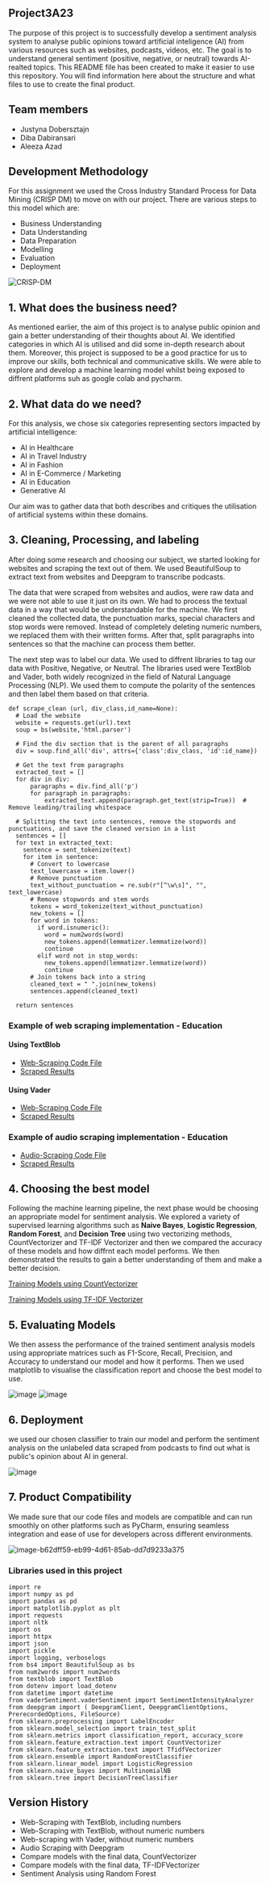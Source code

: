 ## Project3A23

The purpose of this project is to successfully develop a sentiment analysis system to analyse public opinions toward artificial inteligence (AI) from various resources such as websites, podcasts, videos, etc. The goal is to understand general sentiment (positive, negative, or neutral) towards AI-realted topics. This README file has been created to make it easier to use this repository. You will find information here about the structure and what files to use to create the final product.

## Team members

* Justyna Dobersztajn
* Diba Dabiransari
* Aleeza Azad

## Development Methodology
For this assignment we used the Cross Industry Standard Process for Data Mining (CRISP DM) to move on with our project. There are various steps to this model which are:
* Business Understanding
* Data Understanding
* Data Preparation                                                                                                     
* Modelling
* Evaluation
* Deployment

![CRISP-DM](https://github.com/dibadabir/Project3A23/assets/152966994/3ceeae0c-6898-4fb1-892b-ce43fb3af03b)

## 1. What does the business need?
As mentioned earlier, the aim of this project is to analyse public opinion and gain a better understanding of their thoughts about AI. We identified categories in which AI is utilised and did some in-depth research about them.
Moreover, this project is supposed to be a good practice for us to improve our skills, both technical and communicative skills. We were able to explore and develop a machine learning model whilst being exposed to diffrent platforms suh as google colab and pycharm.

## 2. What data do we need?
For this analysis, we chose six categories representing sectors impacted by artificial intelligence:
* AI in Healthcare
* AI in Travel Industry
* AI in Fashion
* AI in E-Commerce / Marketing
* AI in Education
* Generative AI
  
Our aim was to gather data that both describes and critiques the utilisation of artificial systems within these domains.

## 3. Cleaning, Processing, and labeling
After doing some research and choosing our subject, we started looking for websites and scraping the text out of them. We used BeautifulSoup to extract text from websites and Deepgram to transcribe podcasts.

The data that were scraped from websites and audios, were raw data and we were not able to use it just on its own. We had to process the textual data in a way that would be understandable for the machine. We first cleaned the collected data, the punctuation marks, special characters and stop words were removed. Instead of completely deleting numeric numbers, we replaced them with their written forms. After that, split paragraphs into sentences so that the machine can process them better.

The next step was to label our data. We used to diffrent libraries to tag our data with Positive, Negative, or Neutral. The libraries used were TextBlob and Vader, both widely recognized in the field of Natural Language Processing (NLP). We used them to compute the polarity of the sentences and then label them based on that criteria.

```
def scrape_clean (url, div_class,id_name=None):
  # Load the website
  website = requests.get(url).text
  soup = bs(website,'html.parser')

  # Find the div section that is the parent of all paragraphs
  div = soup.find_all('div', attrs={'class':div_class, 'id':id_name})

  # Get the text from paragraphs
  extracted_text = []
  for div in div:
      paragraphs = div.find_all('p')
      for paragraph in paragraphs:
          extracted_text.append(paragraph.get_text(strip=True))  # Remove leading/trailing whitespace

  # Splitting the text into sentences, remove the stopwords and punctuations, and save the cleaned version in a list
  sentences = []
  for text in extracted_text:
    sentence = sent_tokenize(text)
    for item in sentence:
      # Convert to lowercase
      text_lowercase = item.lower()
      # Remove punctuation
      text_without_punctuation = re.sub(r"[^\w\s]", "", text_lowercase)
      # Remove stopwords and stem words
      tokens = word_tokenize(text_without_punctuation)
      new_tokens = []
      for word in tokens:
        if word.isnumeric():
          word = num2words(word)
          new_tokens.append(lemmatizer.lemmatize(word))
          continue
        elif word not in stop_words:
          new_tokens.append(lemmatizer.lemmatize(word))
          continue
      # Join tokens back into a string
      cleaned_text = " ".join(new_tokens)
      sentences.append(cleaned_text)

  return sentences
```

### Example of **web scraping** implementation - Education

#### Using TextBlob
* [Web-Scraping Code File](https://github.com/dibadabir/Project3A23/blob/main/Web%20Scraping/Education/Education_webscrape_code%20file%20without%20numbers%20in%20the%20dataset.ipynb)
* [Scraped Results](https://github.com/dibadabir/Project3A23/blob/main/Web%20Scraping/Education/education%20dataset%20(no%20numbers).csv)

#### Using Vader
* [Web-Scraping Code File](https://github.com/dibadabir/Project3A23/blob/main/Web%20Scraping/Education/Education_webscrape_(without_numbers)_Vader_ver_.ipynb)
* [Scraped Results](https://github.com/dibadabir/Project3A23/blob/main/Web%20Scraping/Education/Education%20dataset%20(no%20numbers)%20-%20Vader%20ver.csv)

### Example of **audio scraping** implementation - Education
* [Audio-Scraping Code File](https://github.com/dibadabir/Project3A23/blob/main/Speech%20to%20Text/Education/Audio_Scraping_Using_DEEPGRAM(Education).ipynb)
* [Scraped Results](https://github.com/dibadabir/Project3A23/blob/main/Speech%20to%20Text/Fashion/Audio_Scraping_Using_DEEPGRAM(Fashion).ipynb)

## 4. Choosing the best model
Following the machine learning pipeline, the next phase would be choosing an appropriate model for sentiment analysis. We explored a variety of supervised learning algorithms such as **Naive Bayes**, **Logistic Regression**, **Random Forest**, and **Decision Tree** using two vectorizing methods, CountVectorizer and TF-IDF Vectorizer and then we compared the accuracy of these models and how diffrnt each model performs. We then demonstrated the results to gain a better understanding of them and make a better decision.

[Training Models using CountVectorizer](https://github.com/dibadabir/Project3A23/blob/main/Final%20(Everything%20combined!)/Compare_Models_(CountVectorizer).ipynb)

[Training Models using TF-IDF Vectorizer](https://github.com/dibadabir/Project3A23/blob/main/Final%20(Everything%20combined!)/Compare_Models_(TF_IDFVectorizer).ipynb)

## 5. Evaluating Models
We then assess the performance of the trained sentiment analysis models using appropriate matrices such as F1-Score, Recall, Precision, and Accuracy to understand our model and how it performs. Then we used matplotlib to visualise the classification report and choose the best model to use.

![image](https://github.com/dibadabir/Project3A23/assets/152966994/8ec4f527-3106-45b6-bed0-7b357245032d)
![image](https://github.com/dibadabir/Project3A23/assets/152966994/c625eabe-0a75-49df-87b6-eb539190deac)

## 6. Deployment
we used our chosen classifier to train our model and perform the sentiment analysis on the unlabeled data scraped from podcasts to find out what is public's opinion about AI in general.

![image](https://github.com/dibadabir/Project3A23/assets/152966994/6098fec9-a821-4a14-b94c-a8289767e2d5)

## 7. Product Compatibility

We made sure that our code files and models are compatible and can run smoothly on other platforms such as PyCharm, ensuring seamless integration and ease of use for developers across different environments.

![image-b62dff59-eb99-4d61-85ab-dd7d9233a375](https://github.com/dibadabir/Project3A23/assets/152966994/76e2937c-3a1c-45b0-bcc2-ede259c62392)



### Libraries used in this project

```
import re
import numpy as pd
import pandas as pd
import matplotlib.pyplot as plt
import requests
import nltk
import os
import httpx
import json
import pickle
import logging, verboselogs
from bs4 import BeautifulSoup as bs
from num2words import num2words
from textblob import TextBlob
from dotenv import load_dotenv
from datetime import datetime
from vaderSentiment.vaderSentiment import SentimentIntensityAnalyzer
from deepgram import ( DeepgramClient, DeepgramClientOptions, PrerecordedOptions, FileSource)
from sklearn.preprocessing import LabelEncoder
from sklearn.model_selection import train_test_split
from sklearn.metrics import classification_report, accuracy_score
from sklearn.feature_extraction.text import CountVectorizer
from sklearn.feature_extraction.text import TfidfVectorizer
from sklearn.ensemble import RandomForestClassifier
from sklearn.linear_model import LogisticRegression
from sklearn.naive_bayes import MultinomialNB
from sklearn.tree import DecisionTreeClassifier
```

## Version History

- Web-Scraping with TextBlob, including numbers
- Web-Scraping with TextBlob, without numeric numbers
- Web-scraping with Vader, without numeric numbers
- Audio Scraping with Deepgram
- Compare models with the final data, CountVectorizer
- Compare models with the final data, TF-IDFVectorizer
- Sentiment Analysis using Random Forest
